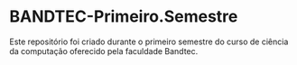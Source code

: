 # BANDTEC-Primeiro.Semestre
Este repositório foi criado durante o primeiro semestre do curso de ciência da computação oferecido pela faculdade Bandtec.
